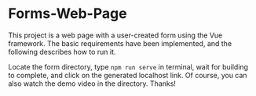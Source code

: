 # Forms-Web-Page

This project is a web page with a user-created form using the Vue framework. The basic requirements have been implemented, and the following describes how to run it.

Locate the form directory, type ```npm run serve``` in terminal, wait for building to complete, and click on the generated localhost link. Of course, you can also watch the demo video in the directory. Thanks!
